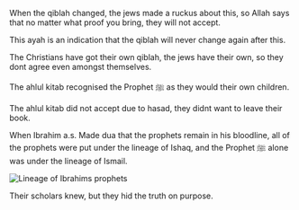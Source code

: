 When the qiblah changed, the jews made a ruckus about this, so Allah says that no matter what proof you bring, they will not accept.

This ayah is an indication that the qiblah will never change again after this.

The Christians have got their own qiblah, the jews have their own, so they dont agree even amongst themselves.

The ahlul kitab recognised the Prophet ﷺ as they would their own children.

The ahlul kitab did not accept due to hasad, they didnt want to leave their book.

When Ibrahim a.s. Made dua that the prophets remain in his bloodline, all of the prophets were put under the lineage of Ishaq, and the Prophet ﷺ alone was under the lineage of Ismail.

![Lineage of Ibrahims prophets](Lineage%20of%20Ibrahims%20prophets.canvas)

Their scholars knew, but they hid the truth on purpose.